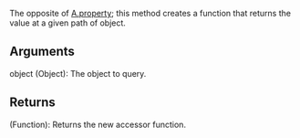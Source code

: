 The opposite of [A.property](/?id=property); this method creates a function that returns the value at a given path of object.


## Arguments
object (Object): The object to query.


## Returns
(Function): Returns the new accessor function.
